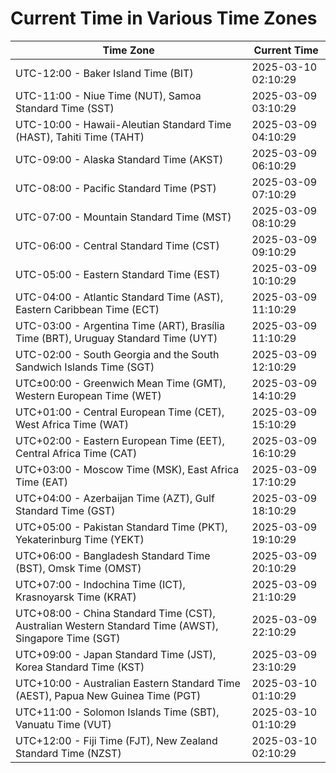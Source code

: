 # Current Time in Various Time Zones

| Time Zone | Current Time |
|-----------|--------------|
| UTC-12:00 - Baker Island Time (BIT) | 2025-03-10 02:10:29 |
| UTC-11:00 - Niue Time (NUT), Samoa Standard Time (SST) | 2025-03-09 03:10:29 |
| UTC-10:00 - Hawaii-Aleutian Standard Time (HAST), Tahiti Time (TAHT) | 2025-03-09 04:10:29 |
| UTC-09:00 - Alaska Standard Time (AKST) | 2025-03-09 06:10:29 |
| UTC-08:00 - Pacific Standard Time (PST) | 2025-03-09 07:10:29 |
| UTC-07:00 - Mountain Standard Time (MST) | 2025-03-09 08:10:29 |
| UTC-06:00 - Central Standard Time (CST) | 2025-03-09 09:10:29 |
| UTC-05:00 - Eastern Standard Time (EST) | 2025-03-09 10:10:29 |
| UTC-04:00 - Atlantic Standard Time (AST), Eastern Caribbean Time (ECT) | 2025-03-09 11:10:29 |
| UTC-03:00 - Argentina Time (ART), Brasília Time (BRT), Uruguay Standard Time (UYT) | 2025-03-09 11:10:29 |
| UTC-02:00 - South Georgia and the South Sandwich Islands Time (SGT) | 2025-03-09 12:10:29 |
| UTC±00:00 - Greenwich Mean Time (GMT), Western European Time (WET) | 2025-03-09 14:10:29 |
| UTC+01:00 - Central European Time (CET), West Africa Time (WAT) | 2025-03-09 15:10:29 |
| UTC+02:00 - Eastern European Time (EET), Central Africa Time (CAT) | 2025-03-09 16:10:29 |
| UTC+03:00 - Moscow Time (MSK), East Africa Time (EAT) | 2025-03-09 17:10:29 |
| UTC+04:00 - Azerbaijan Time (AZT), Gulf Standard Time (GST) | 2025-03-09 18:10:29 |
| UTC+05:00 - Pakistan Standard Time (PKT), Yekaterinburg Time (YEKT) | 2025-03-09 19:10:29 |
| UTC+06:00 - Bangladesh Standard Time (BST), Omsk Time (OMST) | 2025-03-09 20:10:29 |
| UTC+07:00 - Indochina Time (ICT), Krasnoyarsk Time (KRAT) | 2025-03-09 21:10:29 |
| UTC+08:00 - China Standard Time (CST), Australian Western Standard Time (AWST), Singapore Time (SGT) | 2025-03-09 22:10:29 |
| UTC+09:00 - Japan Standard Time (JST), Korea Standard Time (KST) | 2025-03-09 23:10:29 |
| UTC+10:00 - Australian Eastern Standard Time (AEST), Papua New Guinea Time (PGT) | 2025-03-10 01:10:29 |
| UTC+11:00 - Solomon Islands Time (SBT), Vanuatu Time (VUT) | 2025-03-10 01:10:29 |
| UTC+12:00 - Fiji Time (FJT), New Zealand Standard Time (NZST) | 2025-03-10 02:10:29 |
